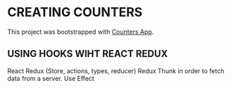 # CREATING COUNTERS

This project was bootstrapped with [Counters App](https://counters-app.herokuapp.com/).

## USING HOOKS WIHT REACT REDUX

React Redux (Store, actions, types, reducer)
Redux Thunk in order to fetch data from a server.
Use Effect
